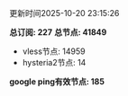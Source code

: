 更新时间2025-10-20 23:15:26

**总订阅: 227**
**总节点: 41849**
- vless节点: 14959
- hysteria2节点: 14

**google ping有效节点: 185**
